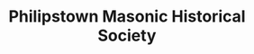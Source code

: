 ---
layout: repo
title: "Philipstown Masonic Historical Society"
id: 19405
permalink: repos/19405/
---